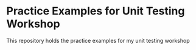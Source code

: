 # Practice Examples for Unit Testing Workshop

This repository holds the practice examples for my unit testing workshop
